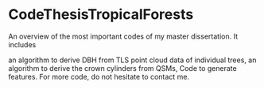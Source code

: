 # CodeThesisTropicalForests
An overview of the most important codes of my master dissertation. It includes 


an algorithm to derive DBH from TLS point cloud data of individual trees, 
an algorithm to derive the crown cylinders from QSMs,
Code to generate features. For more code, do not hesitate to contact me.
